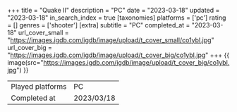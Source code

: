 +++
title = "Quake II"
description = "PC"
date = "2023-03-18"
updated = "2023-03-18"
in_search_index = true
[taxonomies]
platforms = ['pc']
rating = []
genres = ['shooter']
[extra]
subtitle = "PC"
completed_at = "2023-03-18"
url_cover_small = "https://images.igdb.com/igdb/image/upload/t_cover_small/co1ybl.jpg"
url_cover_big = "https://images.igdb.com/igdb/image/upload/t_cover_big/co1ybl.jpg"
+++
{{ image(src="https://images.igdb.com/igdb/image/upload/t_cover_big/co1ybl.jpg") }}

|              |            |
| ------------ | ---------- |
| Played platforms    | PC |
| Completed at | 2023/03/18 |

